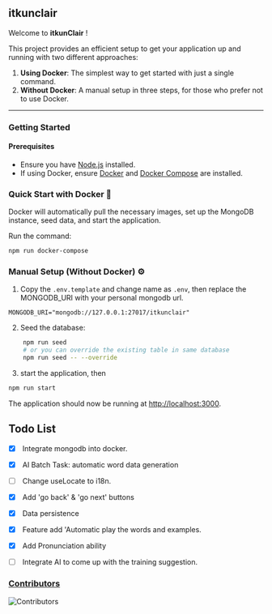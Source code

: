 ## itkunclair

Welcome to **itkunClair** !

This project provides an efficient setup to get your application up and running with two different approaches:

1. **Using Docker**: The simplest way to get started with just a single command.
2. **Without Docker**: A manual setup in three steps, for those who prefer not to use Docker.

<hr />

### Getting Started

#### Prerequisites

- Ensure you have [Node.js](https://nodejs.org/en) installed.
- If using Docker, ensure [Docker](https://www.docker.com/) and [Docker Compose](https://docs.docker.com/compose/install/) are installed.

### Quick Start with Docker 🐳

Docker will automatically pull the necessary images, set up the MongoDB instance, seed data, and start the application.

Run the command:

```bash
npm run docker-compose
```

### Manual Setup (Without Docker) ⚙️

1. Copy the `.env.template` and change name as `.env`, then replace the MONGODB_URI with your personal mongodb url.

```dotenv
MONGODB_URI="mongodb://127.0.0.1:27017/itkunclair"
```

2. Seed the database:

```bash
    npm run seed
    # or you can override the existing table in same database
    npm run seed -- --override
```

3. start the application, then

```bash
npm run start
```

The application should now be running at [http://localhost:3000](http://localhost:3000).

## Todo List

- [x] &nbsp;Integrate mongodb into docker. </br>
- [x] &nbsp;AI Batch Task: automatic word data generation </br>
- [ ] &nbsp;Change useLocate to i18n.</br>
- [x] &nbsp;Add 'go back' & 'go next' buttons </br>
- [x] &nbsp;Data persistence </br>
- [x] &nbsp;Feature add 'Automatic play the words and examples. </br>
- [x] &nbsp;Add Pronunciation ability </br>
- [ ] &nbsp;Integrate AI to come up with the training suggestion. </br> 


### [Contributors](https://github.com/0753Lar/ItkunClair/graphs/contributors)

![Contributors](https://contrib.rocks/image?repo=0753Lar/ItkunClair)
